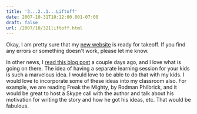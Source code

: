 ```yaml
---
title: '3...2..1...Liftoff'
date: 2007-10-31T10:12:00.001-07:00
draft: false
url: /2007/10/321liftoff.html
---
```


Okay, I am pretty sure that my [new website](http://jethrojones.com/fhms) is ready for takeoff. If you find any errors or something doesn't work, please let me know.  
  
In other news, I [read this blog post](http://weblogg-ed.com/2007/from-scotland-to-stockton-learning-scratch/) a couple days ago, and I love what is going on there. The idea of having a separate learning session for your kids is such a marvelous idea. I would love to be able to do that with my kids. I would love to incorporate some of these ideas into my classroom also. For example, we are reading Freak the Mighty, by Rodman Philbrick, and it would be great to host a Skype call with the author and talk about his motivation for writing the story and how he got his ideas, etc. That would be fabulous.